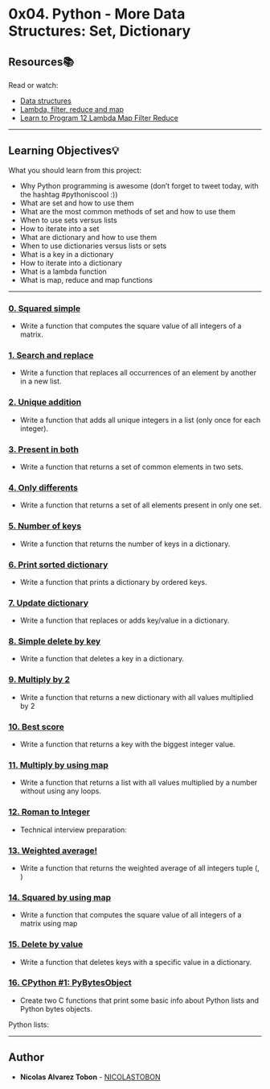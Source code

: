 # 0x04. Python - More Data Structures: Set, Dictionary

## Resources:books:

Read or watch:

* [Data structures](https://intranet.hbtn.io/rltoken/dnFegYagqFoW7WraIP-9RA)
* [Lambda, filter, reduce and map](https://intranet.hbtn.io/rltoken/xXAlsMIs9-sCL4fljYeNfg)
* [Learn to Program 12 Lambda Map Filter Reduce](https://intranet.hbtn.io/rltoken/AT-UtsGuhgIzQSwSdKvckw)

---

## Learning Objectives:bulb:

What you should learn from this project:

* Why Python programming is awesome (don’t forget to tweet today, with the hashtag #pythoniscool :))
* What are set and how to use them
* What are the most common methods of set and how to use them
* When to use sets versus lists
* How to iterate into a set
* What are dictionary and how to use them
* When to use dictionaries versus lists or sets
* What is a key in a dictionary
* How to iterate into a dictionary
* What is a lambda function
* What is map, reduce and map functions

---

### [0. Squared simple](./0-square_matrix_simple.py)

* Write a function that computes the square value of all integers of a matrix.

### [1. Search and replace](./1-search_replace.py)

* Write a function that replaces all occurrences of an element by another in a new list.

### [2. Unique addition](./2-uniq_add.py)

* Write a function that adds all unique integers in a list (only once for each integer).

### [3. Present in both](./3-common_elements.py)

* Write a function that returns a set of common elements in two sets.

### [4. Only differents](./4-only_diff_elements.py)

* Write a function that returns a set of all elements present in only one set.

### [5. Number of keys](./5-number_keys.py)

* Write a function that returns the number of keys in a dictionary.

### [6. Print sorted dictionary](./6-print_sorted_dictionary.py)

* Write a function that prints a dictionary by ordered keys.

### [7. Update dictionary](./7-update_dictionary.py)

* Write a function that replaces or adds key/value in a dictionary.

### [8. Simple delete by key](./8-simple_delete.py)

* Write a function that deletes a key in a dictionary.

### [9. Multiply by 2](./9-multiply_by_2.py)

* Write a function that returns a new dictionary with all values multiplied by 2

### [10. Best score](./10-best_score.py)

* Write a function that returns a key with the biggest integer value.

### [11. Multiply by using map](./11-mutiply_list_map.py)

* Write a function that returns a list with all values multiplied by a number without using any loops.

### [12. Roman to Integer](./12-roman_to_int.py)

* Technical interview preparation: 

### [13. Weighted average!](./100-weight_average.py)

* Write a function that returns the weighted average of all integers tuple (<score>, <weight>)

### [14. Squared by using map](./101-square_matrix_map.py)

* Write a function that computes the square value of all integers of a matrix using map

### [15. Delete by value](./102-complex_delete.py)

* Write a function that deletes keys with a specific value in a dictionary.

### [16. CPython #1: PyBytesObject](./103-python.c)

* Create two C functions that print some basic info about Python lists and Python bytes objects.

Python lists:

---

## Author

* **Nicolas Alvarez Tobon** - [NICOLASTOBON](https://github.com/NICOLASTOBON)
